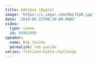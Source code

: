 ```yaml
---
title: Adhibeo (Apply)
image: 'https://i.imgur.com/MuLYIpM.jpg'
date: '2014-06-22T09:30:00.000Z'
video:
  type: vimeo
  id: 98961989
speaker:
  name: Rob Yanike
  permalink: rob-yanike
series: flatland-bible-challenge
---
```


